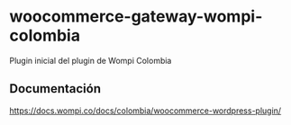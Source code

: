 # woocommerce-gateway-wompi-colombia

Plugin inicial del plugin de Wompi Colombia

## Documentación
https://docs.wompi.co/docs/colombia/woocommerce-wordpress-plugin/
